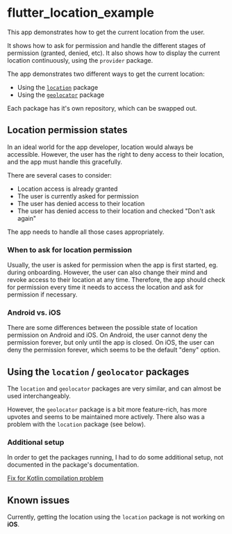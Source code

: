 # flutter_location_example

This app demonstrates how to get the current location from the user.

It shows how to ask for permission and handle the different stages of permission (granted, denied, etc).
It also shows how to display the current location continuously, using the `provider` package.

The app demonstrates two different ways to get the current location:

- Using the [`location`](https://pub.dev/packages/location) package
- Using the [`geolocator`](https://pub.dev/packages/geolocator) package

Each package has it's own repository, which can be swapped out.

## Location permission states

In an ideal world for the app developer, location would always be accessible.
However, the user has the right to deny access to their location, and the app must handle this gracefully.

There are several cases to consider:

- Location access is already granted
- The user is currently asked for permission
- The user has denied access to their location
- The user has denied access to their location and checked "Don't ask again"

The app needs to handle all those cases appropriately.

### When to ask for location permission

Usually, the user is asked for permission when the app is first started, eg. during onboarding.
However, the user can also change their mind and revoke access to their location at any time.
Therefore, the app should check for permission every time it needs to access the location and ask for permission if necessary.

### Android vs. iOS

There are some differences between the possible state of location permission on Android and iOS.
On Android, the user cannot deny the permission forever, but only until the app is closed.
On iOS, the user can deny the permission forever, which seems to be the default "deny" option.

## Using the `location` / `geolocator` packages

The `location` and `geolocator` packages are very similar, and can almost be used interchangeably.

However, the `geolocator` package is a bit more feature-rich, has more upvotes and seems to be maintained more actively.
There also was a problem with the `location` package (see below).

### Additional setup

In order to get the packages running, I had to do some additional setup, not documented in the package's documentation.
 
[Fix for Kotlin compilation problem](https://github.com/Baseflow/flutter-geolocator/issues/1441#issuecomment-1968127135)

## Known issues

Currently, getting the location using the `location` package is not working on **iOS**.